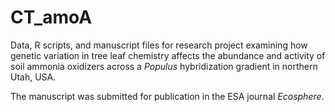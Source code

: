 # CT_amoA

Data, R scripts, and manuscript files for research project examining how genetic variation in tree leaf chemistry
affects the abundance and activity of soil ammonia oxidizers across a *Populus* hybridization gradient in northern Utah, USA. 

The manuscript was submitted for publication in the ESA journal *Ecosphere*.  
